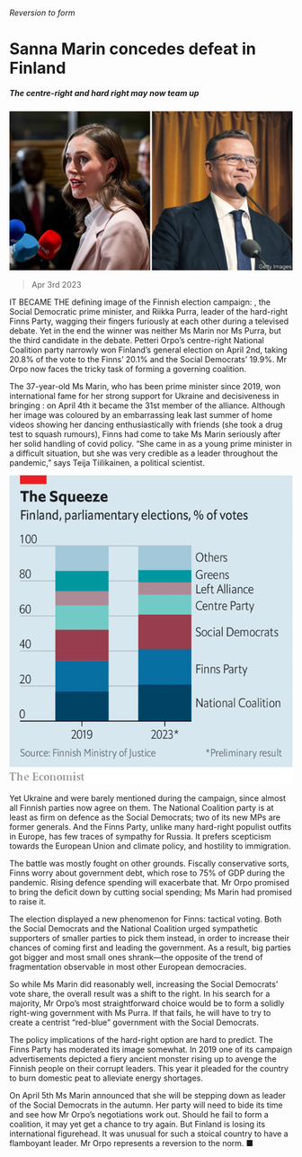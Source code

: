 ###### Reversion to form

# Sanna Marin concedes defeat in Finland 

##### The centre-right and hard right may now team up 

![image](images/20230408_EUP501.jpg) 

> Apr 3rd 2023 

IT BECAME THE defining image of the Finnish election campaign: , the Social Democratic prime minister, and Riikka Purra, leader of the hard-right Finns Party, wagging their fingers furiously at each other during a televised debate. Yet in the end the winner was neither Ms Marin nor Ms Purra, but the third candidate in the debate. Petteri Orpo’s centre-right National Coalition party narrowly won Finland’s general election on April 2nd, taking 20.8% of the vote to the Finns’ 20.1% and the Social Democrats’ 19.9%. Mr Orpo now faces the tricky task of forming a governing coalition. 

The 37-year-old Ms Marin, who has been prime minister since 2019, won international fame for her strong support for Ukraine and decisiveness in bringing : on April 4th it became the 31st member of the alliance. Although her image was coloured by an embarrassing leak last summer of home videos showing her dancing enthusiastically with friends (she took a drug test to squash rumours), Finns had come to take Ms Marin seriously after her solid handling of covid policy. “She came in as a young prime minister in a difficult situation, but she was very credible as a leader throughout the pandemic,” says Teija Tiilikainen, a political scientist.

![image](images/20230408_EUC621.png) 


Yet Ukraine and  were barely mentioned during the campaign, since almost all Finnish parties now agree on them. The National Coalition party is at least as firm on defence as the Social Democrats; two of its new MPs are former generals. And the Finns Party, unlike many hard-right populist outfits in Europe, has few traces of sympathy for Russia. It prefers scepticism towards the European Union and climate policy, and hostility to immigration.

The battle was mostly fought on other grounds. Fiscally conservative sorts, Finns worry about government debt, which rose to 75% of GDP during the pandemic. Rising defence spending will exacerbate that. Mr Orpo promised to bring the deficit down by cutting social spending; Ms Marin had promised to raise it.

The election displayed a new phenomenon for Finns: tactical voting. Both the Social Democrats and the National Coalition urged sympathetic supporters of smaller parties to pick them instead, in order to increase their chances of coming first and leading the government. As a result, big parties got bigger and most small ones shrank—the opposite of the trend of fragmentation observable in most other European democracies.

So while Ms Marin did reasonably well, increasing the Social Democrats’ vote share, the overall result was a shift to the right. In his search for a majority, Mr Orpo’s most straightforward choice would be to form a solidly right-wing government with Ms Purra. If that fails, he will have to try to create a centrist “red-blue” government with the Social Democrats. 

The policy implications of the hard-right option are hard to predict. The Finns Party has moderated its image somewhat. In 2019 one of its campaign advertisements depicted a fiery ancient monster rising up to avenge the Finnish people on their corrupt leaders. This year it pleaded for the country to burn domestic peat to alleviate energy shortages. 

On April 5th Ms Marin announced that she will be stepping down as leader of the Social Democrats in the autumn. Her party will need to bide its time and see how Mr Orpo’s negotiations work out. Should he fail to form a coalition, it may yet get a chance to try again. But Finland is losing its international figurehead. It was unusual for such a stoical country to have a flamboyant leader. Mr Orpo represents a reversion to the norm. ■

